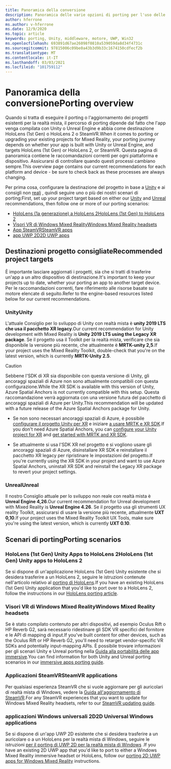 ```yaml
---
title: Panoramica della conversione
description: Panoramica delle varie opzioni di porting per l'uso delle applicazioni esistenti per la realtà mista per HoloLens e VR.
author: hferrone
ms.author: v-hferrone
ms.date: 12/9/2020
ms.topic: article
keywords: porting, Unity, middleware, motore, UWP, Win32
ms.openlocfilehash: 693891d67ae26098f0810a539059da8d34f4731c
ms.sourcegitcommit: 97815006c09be0a43b3d9b33c1674150cdfecf2b
ms.translationtype: MT
ms.contentlocale: it-IT
ms.lasthandoff: 03/03/2021
ms.locfileid: "101759112"
---
```

# <a name="porting-overview"></a><span data-ttu-id="08051-104">Panoramica della conversione</span><span class="sxs-lookup"><span data-stu-id="08051-104">Porting overview</span></span>

<span data-ttu-id="08051-105">Quando si tratta di eseguire il porting o l'aggiornamento dei progetti esistenti per la realtà mista, il percorso di porting dipende dal fatto che l'app venga compilata con Unity o Unreal Engine e abbia come destinazione HoloLens (1st Gen) o HoloLens 2 o SteamVR.</span><span class="sxs-lookup"><span data-stu-id="08051-105">When it comes to porting or upgrading your existing projects for Mixed Reality, your porting journey depends on whether your app is built with Unity or Unreal Engine, and targets HoloLens (1st Gen) or HoloLens 2, or SteamVR.</span></span> <span data-ttu-id="08051-106">Questa pagina di panoramica contiene le raccomandazioni correnti per ogni piattaforma e dispositivo. Assicurarsi di controllare quando questi processi cambiano sempre.</span><span class="sxs-lookup"><span data-stu-id="08051-106">This overview page contains our current recommendations for each platform and device - be sure to check back as these processes are always changing.</span></span>

<span data-ttu-id="08051-107">Per prima cosa, configurare la destinazione del progetto in base a [Unity](#unity) e ai consigli non [reali](#unreal) , quindi seguire uno o più dei nostri scenari di porting:</span><span class="sxs-lookup"><span data-stu-id="08051-107">First, set up your project target based on either our [Unity](#unity) and [Unreal](#unreal) recommendations, then follow one or more of our porting scenarios:</span></span>

- [<span data-ttu-id="08051-108">HoloLens (1a generazione) a HoloLens 2</span><span class="sxs-lookup"><span data-stu-id="08051-108">HoloLens (1st Gen) to HoloLens 2</span></span>](#hololens-1st-gen-unity-apps-to-hololens-2)
- [<span data-ttu-id="08051-109">Visori VR di Windows Mixed Reality</span><span class="sxs-lookup"><span data-stu-id="08051-109">Windows Mixed Reality headsets</span></span>](#windows-mixed-reality-headsets)
- [<span data-ttu-id="08051-110">App SteamVR</span><span class="sxs-lookup"><span data-stu-id="08051-110">SteamVR apps</span></span>](#steamvr-applications)
- [<span data-ttu-id="08051-111">app UWP 2D</span><span class="sxs-lookup"><span data-stu-id="08051-111">2D UWP apps</span></span>](#2d-universal-windows-applications)

## <a name="recommended-project-targets"></a><span data-ttu-id="08051-112">Destinazioni progetto consigliate</span><span class="sxs-lookup"><span data-stu-id="08051-112">Recommended project targets</span></span>

<span data-ttu-id="08051-113">È importante lasciare aggiornati i progetti, sia che si tratti di trasferire un'app a un altro dispositivo di destinazione.</span><span class="sxs-lookup"><span data-stu-id="08051-113">It's important to keep your projects up to date, whether your porting an app to another target device.</span></span> <span data-ttu-id="08051-114">Per le raccomandazioni correnti, fare riferimento alle risorse basate su motore elencate di seguito.</span><span class="sxs-lookup"><span data-stu-id="08051-114">Refer to the engine-based resources listed below for our current recommendations.</span></span>

### <a name="unity"></a><span data-ttu-id="08051-115">Unity</span><span class="sxs-lookup"><span data-stu-id="08051-115">Unity</span></span>

<span data-ttu-id="08051-116">L'attuale Consiglio per lo sviluppo di Unity con realtà mista è **unity 2019 LTS che usa il pacchetto XR legacy**.</span><span class="sxs-lookup"><span data-stu-id="08051-116">Our current recommendation for Unity development with Mixed Reality is **Unity 2019 LTS using the Legacy XR package**.</span></span> <span data-ttu-id="08051-117">Se il progetto usa il Toolkit per la realtà mista, verificare che sia disponibile la versione più recente, che attualmente è **MRTK-unity 2,5**.</span><span class="sxs-lookup"><span data-stu-id="08051-117">If your project uses the Mixed Reality Toolkit, double-check that you're on the latest version, which is currently **MRTK-Unity 2.5**.</span></span>

> [!CAUTION]
> <span data-ttu-id="08051-118">Sebbene l'SDK di XR sia disponibile con questa versione di Unity, gli ancoraggi spaziali di Azure non sono attualmente compatibili con questa configurazione.</span><span class="sxs-lookup"><span data-stu-id="08051-118">While the XR SDK is available with this version of Unity, Azure Spatial Anchors is not currently compatible with this setup.</span></span> <span data-ttu-id="08051-119">Questa raccomandazione verrà aggiornata con una versione futura del pacchetto di ancoraggi spaziali di Azure per Unity.</span><span class="sxs-lookup"><span data-stu-id="08051-119">This recommendation will be updated with a future release of the Azure Spatial Anchors package for Unity.</span></span> 
> 
> * <span data-ttu-id="08051-120">Se non sono necessari ancoraggi spaziali di Azure, è possibile [configurare il progetto Unity per XR](https://docs.unity3d.com/Manual/configuring-project-for-xr.html) e iniziare [a usare MRTK e XR SDK](https://docs.microsoft.com/windows/mixed-reality/mrtk-docs/configuration/getting-started-with-mrtk-and-xrsdk.md).</span><span class="sxs-lookup"><span data-stu-id="08051-120">If you don't need Azure Spatial Anchors, you can [configure your Unity project for XR](https://docs.unity3d.com/Manual/configuring-project-for-xr.html) and [get started with MRTK and XR SDK](https://docs.microsoft.com/windows/mixed-reality/mrtk-docs/configuration/getting-started-with-mrtk-and-xrsdk.md).</span></span>
> 
> * <span data-ttu-id="08051-121">Se attualmente si usa l'SDK XR nel progetto e si vogliono usare gli ancoraggi spaziali di Azure, disinstallare XR SDK e reinstallare il pacchetto XR legacy per ripristinare le impostazioni del progetto.</span><span class="sxs-lookup"><span data-stu-id="08051-121">If you're currently using the XR SDK in your project and want to use Azure Spatial Anchors, uninstall XR SDK and reinstall the Legacy XR package to revert your project settings.</span></span>


### <a name="unreal"></a><span data-ttu-id="08051-122">Unreal</span><span class="sxs-lookup"><span data-stu-id="08051-122">Unreal</span></span> 

<span data-ttu-id="08051-123">Il nostro Consiglio attuale per lo sviluppo non reale con realtà mista è **Unreal Engine 4,26**.</span><span class="sxs-lookup"><span data-stu-id="08051-123">Our current recommendation for Unreal development with Mixed Reality is **Unreal Engine 4.26**.</span></span> <span data-ttu-id="08051-124">Se il progetto usa gli strumenti UX reality Toolkit, assicurarsi di usare la versione più recente, attualmente **UXT 0,10**.</span><span class="sxs-lookup"><span data-stu-id="08051-124">If your project uses the Mixed Reality Toolkit UX Tools, make sure you're using the latest version, which is currently **UXT 0.10**.</span></span>

## <a name="porting-scenarios"></a><span data-ttu-id="08051-125">Scenari di porting</span><span class="sxs-lookup"><span data-stu-id="08051-125">Porting scenarios</span></span>

### <a name="hololens-1st-gen-unity-apps-to-hololens-2"></a><span data-ttu-id="08051-126">HoloLens (1st Gen) Unity Apps to HoloLens 2</span><span class="sxs-lookup"><span data-stu-id="08051-126">HoloLens (1st Gen) Unity apps to HoloLens 2</span></span>

<span data-ttu-id="08051-127">Se si dispone di un'applicazione HoloLens (1st Gen) Unity esistente che si desidera trasferire a un HoloLens 2, seguire le istruzioni contenute nell'articolo relativo al [porting di HoloLens](./porting-hl1-hl2.md).</span><span class="sxs-lookup"><span data-stu-id="08051-127">If you have an existing HoloLens (1st Gen) Unity application that you'd like to port over to a HoloLens 2, follow the instructions in our [HoloLens porting article](./porting-hl1-hl2.md).</span></span>

### <a name="windows-mixed-reality-headsets"></a><span data-ttu-id="08051-128">Visori VR di Windows Mixed Reality</span><span class="sxs-lookup"><span data-stu-id="08051-128">Windows Mixed Reality headsets</span></span>

<span data-ttu-id="08051-129">Se è stato compilato contenuto per altri dispositivi, ad esempio Oculus Rift o HP Reverb G2, sarà necessario ridestinare gli SDK VR specifici del fornitore e le API di mapping di input.</span><span class="sxs-lookup"><span data-stu-id="08051-129">If you've built content for other devices, such as the Oculus Rift or HP Reverb G2, you'll need to retarget vendor-specific VR SDKs and potentially input-mapping APIs.</span></span> <span data-ttu-id="08051-130">È possibile trovare informazioni per gli scenari Unity e Unreal porting nella [Guida alla portabilità delle app immersive](porting-guides.md).</span><span class="sxs-lookup"><span data-stu-id="08051-130">You can find information for both Unity and Unreal porting scenarios in our [immersive apps porting guide](porting-guides.md).</span></span>

### <a name="steamvr-applications"></a><span data-ttu-id="08051-131">Applicazioni SteamVR</span><span class="sxs-lookup"><span data-stu-id="08051-131">SteamVR applications</span></span>

<span data-ttu-id="08051-132">Per qualsiasi esperienza SteamVR che si vuole aggiornare per gli auricolari di realtà mista di Windows, vedere la [Guida all'aggiornamento di SteamVR](updating-your-steamvr-application-for-windows-mixed-reality.md).</span><span class="sxs-lookup"><span data-stu-id="08051-132">For any SteamVR experiences that you want to update for Windows Mixed Reality headsets, refer to our [SteamVR updating guide](updating-your-steamvr-application-for-windows-mixed-reality.md).</span></span>

### <a name="2d-universal-windows-applications"></a><span data-ttu-id="08051-133">applicazioni Windows universali 2D</span><span class="sxs-lookup"><span data-stu-id="08051-133">2D Universal Windows applications</span></span>

<span data-ttu-id="08051-134">Se si dispone di un'app UWP 2D esistente che si desidera trasferire a un auricolare o a un HoloLens per la realtà mista di Windows, seguire le istruzioni [per il porting di UWP 2D per la realtà mista di Windows](building-2d-apps.md) .</span><span class="sxs-lookup"><span data-stu-id="08051-134">If you have an existing 2D UWP app that you'd like to port to either a Windows Mixed Reality immersive headset or HoloLens, follow our [porting 2D UWP apps for Windows Mixed Reality](building-2d-apps.md) instructions.</span></span>